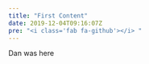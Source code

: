 ```yaml
---
title: "First Content"
date: 2019-12-04T09:16:07Z
pre: "<i class='fab fa-github'></i> "
---
```


Dan was here
